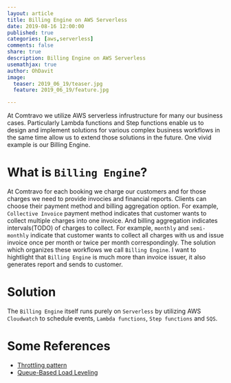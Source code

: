 ```yaml
---
layout: article
title: Billing Engine on AWS Serverless
date: 2019-08-16 12:00:00
published: true
categories: [aws,serverless]
comments: false
share: true
description: Billing Engine on AWS Serverless
usemathjax: true
author: OhDavit
image:
  teaser: 2019_06_19/teaser.jpg
  feature: 2019_06_19/feature.jpg

---
```


At Comtravo we utilize AWS serverless infrustructure for many our business cases. Particularly Lambda functions and Step functions enable us to design and implement solutions for various complex business workflows in the same time allow us to extend those solutions in the future.
One vivid example is our Billing Engine.

# What is `Billing Engine`?

At Comtravo for each booking we charge our customers and for those charges we need to provide invocies and financial reports. Clients can choose their payment method and billing aggregation option. For example, `Collective Invoice` payment method indicates that customer wants to collect multiple charges into one invoice. And billing aggregation indicates intervals(TODO) of charges to collect. For example, `monthly` and `semi-monthly` indicate that customer wants to collect all charges with us and issue invoice once per month or twice per month correspondingly.
The solution which organizes these workflows we call `Billing Engine`. I want to hightlight that `Billing Engine` is much more than invoice issuer, it also generates report and sends to customer.

# Solution

 The `Billing Engine` itself runs purely on `Serverless` by utilizing AWS `Cloudwatch` to schedule events, `Lambda functions`, `Step functions` and `SQS`.


# Some References

- [Throttling pattern](https://docs.microsoft.com/en-us/azure/architecture/patterns/throttling)
- [Queue-Based Load Leveling](https://docs.microsoft.com/en-us/azure/architecture/patterns/queue-based-load-leveling)